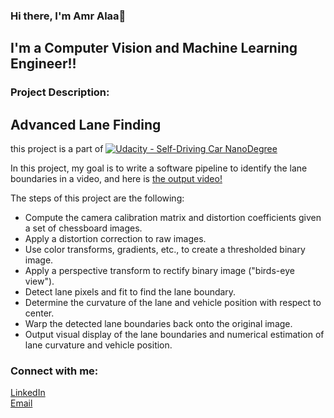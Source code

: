 ### Hi there, I'm Amr Alaa👋 

## I'm a Computer Vision and Machine Learning Engineer!!



### Project Description:

## Advanced Lane Finding
this project is a part of [![Udacity - Self-Driving Car NanoDegree](https://s3.amazonaws.com/udacity-sdc/github/shield-carnd.svg)](http://www.udacity.com/drive)

In this project, my goal is to write a software pipeline to identify the lane boundaries in a video, and here is [the output video!](http://www.udacity.com/drive)



The steps of this project are the following:

* Compute the camera calibration matrix and distortion coefficients given a set of chessboard images.
* Apply a distortion correction to raw images.
* Use color transforms, gradients, etc., to create a thresholded binary image.
* Apply a perspective transform to rectify binary image ("birds-eye view").
* Detect lane pixels and fit to find the lane boundary.
* Determine the curvature of the lane and vehicle position with respect to center.
* Warp the detected lane boundaries back onto the original image.
* Output visual display of the lane boundaries and numerical estimation of lane curvature and vehicle position.


### Connect with me:

[LinkedIn](https://www.linkedin.com/in/amr-alaa96/)
<br />
[Email](amr.98712@gmail.com)
